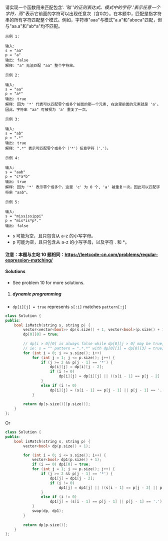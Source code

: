 请实现一个函数用来匹配包含'. '和'*'的正则表达式。模式中的字符'.'表示任意一个字符，而'*'表示它前面的字符可以出现任意次（含0次）。在本题中，匹配是指字符串的所有字符匹配整个模式。例如，字符串"aaa"与模式"a.a"和"ab*ac*a"匹配，但与"aa.a"和"ab*a"均不匹配。

```
示例 1:

输入:
s = "aa"
p = "a"
输出: false
解释: "a" 无法匹配 "aa" 整个字符串。

示例 2:

输入:
s = "aa"
p = "a*"
输出: true
解释: 因为 '*' 代表可以匹配零个或多个前面的那一个元素, 在这里前面的元素就是 'a'。因此，字符串 "aa" 可被视为 'a' 重复了一次。

示例 3:

输入:
s = "ab"
p = ".*"
输出: true
解释: ".*" 表示可匹配零个或多个（'*'）任意字符（'.'）。

示例 4:

输入:
s = "aab"
p = "c*a*b"
输出: true
解释: 因为 '*' 表示零个或多个，这里 'c' 为 0 个, 'a' 被重复一次。因此可以匹配字符串 "aab"。

示例 5:

输入:
s = "mississippi"
p = "mis*is*p*."
输出: false
```

-    s 可能为空，且只包含从 a-z 的小写字母。
-    p 可能为空，且只包含从 a-z 的小写字母，以及字符 . 和 *。

#### 注意：本题与主站 10 题相同：https://leetcode-cn.com/problems/regular-expression-matching/


#### Solutions

- See problem 10 for more solutions.

1. ##### dynamic programming

- `dp[i][j] = true` represents `s[:i]` matches `pattern[:j]`

```c++
class Solution {
public:
    bool isMatch(string s, string p) {
        vector<vector<bool>> dp(s.size() + 1, vector<bool>(p.size() + 1));
        dp[0][0] = true;
        
        // dp[i > 0][0] is always false while dp[0][j > 0] may be true, thus we loop from i = 0 and j = 1.
        // ie: s = "" pattern = ".*.*" with dp[0][1] = dp[0][3] = true;
        for (int i = 0; i <= s.size(); i++)
            for (int j = 1; j <= p.size(); j++) {
                if (j >= 2 && p[j - 1] == '*') {
                    dp[i][j] = dp[i][j - 2];
                    if (i != 0)
                        dp[i][j] = dp[i][j] || ((s[i - 1] == p[j - 2] || p[j - 2] == '.') && dp[i - 1][j]);
                }
                else if (i != 0)
                    dp[i][j] = (s[i - 1] == p[j - 1] || p[j - 1] == '.') && dp[i - 1][j - 1];
            }
        
        return dp[s.size()][p.size()];
    }
};
```

Or

```c++
class Solution {
public:
    bool isMatch(string s, string p) {
        vector<bool> dp(p.size() + 1);

        for (int i = 0; i <= s.size(); i++) {
            vector<bool> dp1(p.size() + 1);
            if (i == 0) dp1[0] = true;
            for (int j = 1; j <= p.size(); j++) {
                if (j >= 2 && p[j - 1] == '*') {
                    dp1[j] = dp1[j - 2];
                    if (i != 0)
                        dp1[j] = dp1[j] || ((s[i - 1] == p[j - 2] || p[j - 2] == '.') && dp[j]);
                }
                else if (i != 0)
                    dp1[j] = (s[i - 1] == p[j - 1] || p[j - 1] == '.') && dp[j - 1];
            }
            swap(dp, dp1);
        }
        
        return dp[p.size()];
    }
};
```